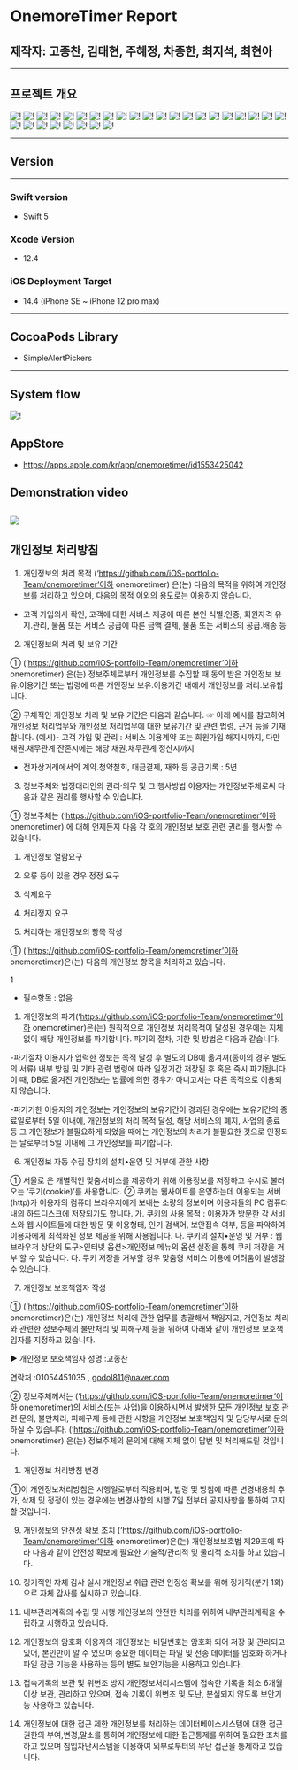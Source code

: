 # OnemoreTimer Report

## 제작자: 고종찬, 김태현, 주혜정, 차종한, 최지석, 최현아

---
## 프로젝트 개요
![!](https://github.com/iOS-portfolio-Team/OneMoreRnD/blob/main/onemoretimerPics/onemore%20(1).jpg)
![!](https://github.com/iOS-portfolio-Team/OneMoreRnD/blob/main/onemoretimerPics/onemore%20(2).jpg)
![!](https://github.com/iOS-portfolio-Team/OneMoreRnD/blob/main/onemoretimerPics/onemore%20(3).jpg)
![!](https://github.com/iOS-portfolio-Team/OneMoreRnD/blob/main/onemoretimerPics/onemore%20(4).jpg)
![!](https://github.com/iOS-portfolio-Team/OneMoreRnD/blob/main/onemoretimerPics/onemore%20(5).jpg)
![!](https://github.com/iOS-portfolio-Team/OneMoreRnD/blob/main/onemoretimerPics/onemore%20(6).jpg)
![!](https://github.com/iOS-portfolio-Team/OneMoreRnD/blob/main/onemoretimerPics/onemore%20(7).jpg)
![!](https://github.com/iOS-portfolio-Team/OneMoreRnD/blob/main/onemoretimerPics/onemore%20(8).jpg)
![!](https://github.com/iOS-portfolio-Team/OneMoreRnD/blob/main/onemoretimerPics/onemore%20(9).jpg)
![!](https://github.com/iOS-portfolio-Team/OneMoreRnD/blob/main/onemoretimerPics/onemore%20(10).jpg)
![!](https://github.com/iOS-portfolio-Team/OneMoreRnD/blob/main/onemoretimerPics/onemore%20(12).jpg)
![!](https://github.com/iOS-portfolio-Team/OneMoreRnD/blob/main/onemoretimerPics/onemore%20(13).jpg)
![!](https://github.com/iOS-portfolio-Team/OneMoreRnD/blob/main/onemoretimerPics/onemore%20(14).jpg)
![!](https://github.com/iOS-portfolio-Team/OneMoreRnD/blob/main/onemoretimerPics/onemore%20(15).jpg)
![!](https://github.com/iOS-portfolio-Team/OneMoreRnD/blob/main/onemoretimerPics/onemore%20(16).jpg)
![!](https://github.com/iOS-portfolio-Team/OneMoreRnD/blob/main/onemoretimerPics/onemore%20(17).jpg)
![!](https://github.com/iOS-portfolio-Team/OneMoreRnD/blob/main/onemoretimerPics/onemore%20(18).jpg)
![!](https://github.com/iOS-portfolio-Team/OneMoreRnD/blob/main/onemoretimerPics/onemore%20(19).jpg)
![!](https://github.com/iOS-portfolio-Team/OneMoreRnD/blob/main/onemoretimerPics/onemore%20(20).jpg)
![!](https://github.com/iOS-portfolio-Team/OneMoreRnD/blob/main/onemoretimerPics/onemore%20(21).jpg)
![!](https://github.com/iOS-portfolio-Team/OneMoreRnD/blob/main/onemoretimerPics/onemore%20(22).jpg)
![!](https://github.com/iOS-portfolio-Team/OneMoreRnD/blob/main/onemoretimerPics/onemore%20(23).jpg)
![!](https://github.com/iOS-portfolio-Team/OneMoreRnD/blob/main/onemoretimerPics/onemore%20(24).jpg)
![!](https://github.com/iOS-portfolio-Team/OneMoreRnD/blob/main/onemoretimerPics/onemore%20(25).jpg)
![!](https://github.com/iOS-portfolio-Team/OneMoreRnD/blob/main/onemoretimerPics/onemore%20(26).jpg)
![!](https://github.com/iOS-portfolio-Team/OneMoreRnD/blob/main/onemoretimerPics/onemore%20(27).jpg)
![!](https://github.com/iOS-portfolio-Team/OneMoreRnD/blob/main/onemoretimerPics/onemore%20(28).jpg)
![!](https://github.com/iOS-portfolio-Team/OneMoreRnD/blob/main/onemoretimerPics/onemore%20(29).jpg)
![!](https://github.com/iOS-portfolio-Team/OneMoreRnD/blob/main/onemoretimerPics/onemore%20(30).jpg)




---
##  Version
---
### Swift version
+ Swift 5
  
### Xcode Version
+ 12.4
  
### iOS Deployment Target
+ 14.4 (iPhone SE ~ iPhone 12 pro max)
---
## CocoaPods Library 
+ SimpleAlertPickers
---
## System flow
![!](https://github.com/iOS-portfolio-Team/OneMoreRnD/blob/main/onemoretimerPics/onemoretimerSystemFlow.png)
## AppStore
+ https://apps.apple.com/kr/app/onemoretimer/id1553425042
## Demonstration video
[![](http://img.youtube.com/vi/EdJdf26V84E/0.jpg)](http://www.youtube.com/watch?v=EdJdf26V84E "")
---


## 개인정보 처리방침

1. 개인정보의 처리 목적 <onemoretimer>(‘https://github.com/iOS-portfolio-Team/onemoretimer’이하 onemoretimer) 은(는) 다음의 목적을 위하여 개인정보를 처리하고 있으며, 다음의 목적 이외의 용도로는 이용하지 않습니다.
- 고객 가입의사 확인, 고객에 대한 서비스 제공에 따른 본인 식별.인증, 회원자격 유지.관리, 물품 또는 서비스 공급에 따른 금액 결제, 물품 또는 서비스의 공급.배송 등


2. 개인정보의 처리 및 보유 기간

① <onemoretimer>(‘https://github.com/iOS-portfolio-Team/onemoretimer’이하 onemoretimer) 은(는) 정보주체로부터 개인정보를 수집할 때 동의 받은 개인정보 보유․이용기간 또는 법령에 따른 개인정보 보유․이용기간 내에서 개인정보를 처리․보유합니다.

② 구체적인 개인정보 처리 및 보유 기간은 다음과 같습니다.
☞ 아래 예시를 참고하여 개인정보 처리업무와 개인정보 처리업무에 대한 보유기간 및 관련 법령, 근거 등을 기재합니다.
(예시)- 고객 가입 및 관리 : 서비스 이용계약 또는 회원가입 해지시까지, 다만 채권․채무관계 잔존시에는 해당 채권․채무관계 정산시까지
- 전자상거래에서의 계약․청약철회, 대금결제, 재화 등 공급기록 : 5년


3. 정보주체와 법정대리인의 권리·의무 및 그 행사방법 이용자는 개인정보주체로써 다음과 같은 권리를 행사할 수 있습니다.

① 정보주체는 <onemoretimer>(‘https://github.com/iOS-portfolio-Team/onemoretimer’이하 onemoretimer) 에 대해 언제든지 다음 각 호의 개인정보 보호 관련 권리를 행사할 수 있습니다.
1. 개인정보 열람요구
2. 오류 등이 있을 경우 정정 요구
3. 삭제요구
4. 처리정지 요구



4. 처리하는 개인정보의 항목 작성

① <onemoretimer>(‘https://github.com/iOS-portfolio-Team/onemoretimer’이하 onemoretimer)은(는) 다음의 개인정보 항목을 처리하고 있습니다.

1
- 필수항목 : 없음




1. 개인정보의 파기<onemoretimer>(‘https://github.com/iOS-portfolio-Team/onemoretimer’이하 onemoretimer)은(는) 원칙적으로 개인정보 처리목적이 달성된 경우에는 지체없이 해당 개인정보를 파기합니다. 파기의 절차, 기한 및 방법은 다음과 같습니다.

-파기절차
이용자가 입력한 정보는 목적 달성 후 별도의 DB에 옮겨져(종이의 경우 별도의 서류) 내부 방침 및 기타 관련 법령에 따라 일정기간 저장된 후 혹은 즉시 파기됩니다. 이 때, DB로 옮겨진 개인정보는 법률에 의한 경우가 아니고서는 다른 목적으로 이용되지 않습니다.

-파기기한
이용자의 개인정보는 개인정보의 보유기간이 경과된 경우에는 보유기간의 종료일로부터 5일 이내에, 개인정보의 처리 목적 달성, 해당 서비스의 폐지, 사업의 종료 등 그 개인정보가 불필요하게 되었을 때에는 개인정보의 처리가 불필요한 것으로 인정되는 날로부터 5일 이내에 그 개인정보를 파기합니다.



6. 개인정보 자동 수집 장치의 설치•운영 및 거부에 관한 사항

① 서울로 은 개별적인 맞춤서비스를 제공하기 위해 이용정보를 저장하고 수시로 불러오는 ‘쿠기(cookie)’를 사용합니다. ② 쿠키는 웹사이트를 운영하는데 이용되는 서버(http)가 이용자의 컴퓨터 브라우저에게 보내는 소량의 정보이며 이용자들의 PC 컴퓨터내의 하드디스크에 저장되기도 합니다. 가. 쿠키의 사용 목적 : 이용자가 방문한 각 서비스와 웹 사이트들에 대한 방문 및 이용형태, 인기 검색어, 보안접속 여부, 등을 파악하여 이용자에게 최적화된 정보 제공을 위해 사용됩니다. 나. 쿠키의 설치•운영 및 거부 : 웹브라우저 상단의 도구>인터넷 옵션>개인정보 메뉴의 옵션 설정을 통해 쿠키 저장을 거부 할 수 있습니다. 다. 쿠키 저장을 거부할 경우 맞춤형 서비스 이용에 어려움이 발생할 수 있습니다.


7. 개인정보 보호책임자 작성


① <onemoretimer>(‘https://github.com/iOS-portfolio-Team/onemoretimer’이하 onemoretimer)은(는) 개인정보 처리에 관한 업무를 총괄해서 책임지고, 개인정보 처리와 관련한 정보주체의 불만처리 및 피해구제 등을 위하여 아래와 같이 개인정보 보호책임자를 지정하고 있습니다.

▶ 개인정보 보호책임자
성명 :고종찬

연락처 :01054451035 , godol811@naver.com

② 정보주체께서는 <onemoretimer>(‘https://github.com/iOS-portfolio-Team/onemoretimer’이하 onemoretimer)의 서비스(또는 사업)을 이용하시면서 발생한 모든 개인정보 보호 관련 문의, 불만처리, 피해구제 등에 관한 사항을 개인정보 보호책임자 및 담당부서로 문의하실 수 있습니다. <onemoretimer>(‘https://github.com/iOS-portfolio-Team/onemoretimer’이하 onemoretimer) 은(는) 정보주체의 문의에 대해 지체 없이 답변 및 처리해드릴 것입니다.



1. 개인정보 처리방침 변경

①이 개인정보처리방침은 시행일로부터 적용되며, 법령 및 방침에 따른 변경내용의 추가, 삭제 및 정정이 있는 경우에는 변경사항의 시행 7일 전부터 공지사항을 통하여 고지할 것입니다.



9. 개인정보의 안전성 확보 조치 <onemoretimer>(‘https://github.com/iOS-portfolio-Team/onemoretimer’이하 onemoretimer)은(는) 개인정보보호법 제29조에 따라 다음과 같이 안전성 확보에 필요한 기술적/관리적 및 물리적 조치를 하고 있습니다.

1. 정기적인 자체 감사 실시
개인정보 취급 관련 안정성 확보를 위해 정기적(분기 1회)으로 자체 감사를 실시하고 있습니다.

2. 내부관리계획의 수립 및 시행
개인정보의 안전한 처리를 위하여 내부관리계획을 수립하고 시행하고 있습니다.

3. 개인정보의 암호화
이용자의 개인정보는 비밀번호는 암호화 되어 저장 및 관리되고 있어, 본인만이 알 수 있으며 중요한 데이터는 파일 및 전송 데이터를 암호화 하거나 파일 잠금 기능을 사용하는 등의 별도 보안기능을 사용하고 있습니다.

4. 접속기록의 보관 및 위변조 방지
개인정보처리시스템에 접속한 기록을 최소 6개월 이상 보관, 관리하고 있으며, 접속 기록이 위변조 및 도난, 분실되지 않도록 보안기능 사용하고 있습니다.

5. 개인정보에 대한 접근 제한
개인정보를 처리하는 데이터베이스시스템에 대한 접근권한의 부여,변경,말소를 통하여 개인정보에 대한 접근통제를 위하여 필요한 조치를 하고 있으며 침입차단시스템을 이용하여 외부로부터의 무단 접근을 통제하고 있습니다.
